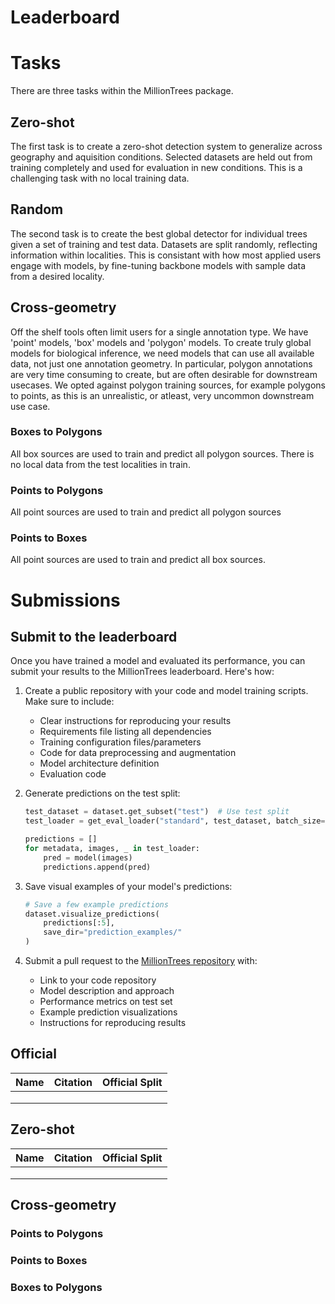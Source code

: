 # Leaderboard

# Tasks

There are three tasks within the MillionTrees package. 

## Zero-shot

The first task is to create a zero-shot detection system to generalize across geography and aquisition conditions. Selected datasets are held out from training completely and used for evaluation in new conditions. This is a challenging task with no local training data.

## Random

The second task is to create the best global detector for individual trees given a set of training and test data. Datasets are split randomly, reflecting information within localities. This is consistant with how most applied users engage with models, by fine-tuning backbone models with sample data from a desired locality.

## Cross-geometry

Off the shelf tools often limit users for a single annotation type. We have 'point' models, 'box' models and 'polygon' models. To create truly global models for biological inference, we need models that can use all available data, not just one annotation geometry. In particular, polygon annotations are very time consuming to create, but are often desirable for downstream usecases. We opted against polygon training sources, for example polygons to points, as this is an unrealistic, or atleast, very uncommon downstream use case. 


### Boxes to Polygons

All box sources are used to train and predict all polygon sources. There is no local data from the test localities in train.

### Points to Polygons

All point sources are used to train and predict all polygon sources

### Points to Boxes 

All point sources are used to train and predict all box sources.


# Submissions

## Submit to the leaderboard

Once you have trained a model and evaluated its performance, you can submit your results to the MillionTrees leaderboard. Here's how:

1. Create a public repository with your code and model training scripts. Make sure to include:
   - Clear instructions for reproducing your results
   - Requirements file listing all dependencies
   - Training configuration files/parameters
   - Code for data preprocessing and augmentation
   - Model architecture definition
   - Evaluation code

2. Generate predictions on the test split:
   ```python
   test_dataset = dataset.get_subset("test")  # Use test split
   test_loader = get_eval_loader("standard", test_dataset, batch_size=16)
   
   predictions = []
   for metadata, images, _ in test_loader:
       pred = model(images)
       predictions.append(pred)
   ```

3. Save visual examples of your model's predictions:
   ```python
   # Save a few example predictions
   dataset.visualize_predictions(
       predictions[:5], 
       save_dir="prediction_examples/"
   )
   ```

4. Submit a pull request to the [MillionTrees repository](https://github.com/weecology/MillionTrees) with:
   - Link to your code repository
   - Model description and approach
   - Performance metrics on test set
   - Example prediction visualizations
   - Instructions for reproducing results

## Official

| Name | Citation | Official Split | 
|------|----------|----------------|
|       |            |                  |
|       |            |                  |
|       |            |                  |

## Zero-shot


| Name | Citation | Official Split |
|------|----------|----------------|
|       |            |                  |
|       |            |                  |
|       |            |                  |

## Cross-geometry

### Points to Polygons

### Points to Boxes

### Boxes to Polygons


